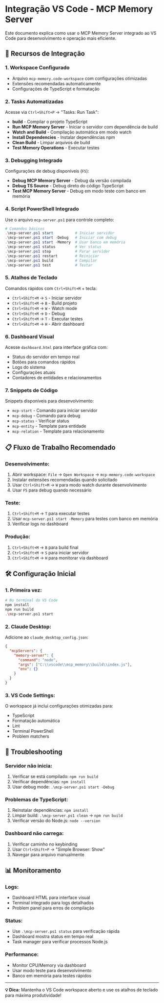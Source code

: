 # Integração VS Code - MCP Memory Server

Este documento explica como usar o MCP Memory Server integrado ao VS Code para desenvolvimento e operação mais eficiente.

## 🚀 Recursos de Integração

### 1. **Workspace Configurado**

- Arquivo `mcp-memory.code-workspace` com configurações otimizadas
- Extensões recomendadas automaticamente
- Configurações de TypeScript e formatação

### 2. **Tasks Automatizadas**

Acesse via `Ctrl+Shift+P` → "Tasks: Run Task":

- **build** - Compilar o projeto TypeScript
- **Run MCP Memory Server** - Iniciar o servidor com dependência de build
- **Watch and Build** - Compilação automática em modo watch
- **Install Dependencies** - Instalar dependências npm
- **Clean Build** - Limpar arquivos de build
- **Test Memory Operations** - Executar testes

### 3. **Debugging Integrado**

Configurações de debug disponíveis (`F5`):

- **Debug MCP Memory Server** - Debug da versão compilada
- **Debug TS Source** - Debug direto do código TypeScript
- **Test MCP Memory Server** - Debug em modo teste com banco em memória

### 4. **Script PowerShell Integrado**

Use o arquivo `mcp-server.ps1` para controle completo:

```powershell
# Comandos básicos
.\mcp-server.ps1 start          # Iniciar servidor
.\mcp-server.ps1 start -Debug   # Iniciar com debug
.\mcp-server.ps1 start -Memory  # Usar banco em memória
.\mcp-server.ps1 status         # Ver status
.\mcp-server.ps1 stop           # Parar servidor
.\mcp-server.ps1 restart        # Reiniciar
.\mcp-server.ps1 build          # Compilar
.\mcp-server.ps1 test           # Testar
```

### 5. **Atalhos de Teclado**

Comandos rápidos com `Ctrl+Shift+M` + tecla:

- `Ctrl+Shift+M` → `S` - Iniciar servidor
- `Ctrl+Shift+M` → `B` - Build projeto
- `Ctrl+Shift+M` → `W` - Watch mode
- `Ctrl+Shift+M` → `D` - Debug
- `Ctrl+Shift+M` → `T` - Executar testes
- `Ctrl+Shift+M` → `H` - Abrir dashboard

### 6. **Dashboard Visual**

Acesse `dashboard.html` para interface gráfica com:

- Status do servidor em tempo real
- Botões para comandos rápidos
- Logs do sistema
- Configurações atuais
- Contadores de entidades e relacionamentos

### 7. **Snippets de Código**

Snippets disponíveis para desenvolvimento:

- `mcp-start` - Comando para iniciar servidor
- `mcp-debug` - Comando para debug
- `mcp-status` - Verificar status
- `mcp-entity` - Template para entidade
- `mcp-relation` - Template para relacionamento

## 📋 Fluxo de Trabalho Recomendado

### Desenvolvimento:

1. Abrir workspace: `File` → `Open Workspace` → `mcp-memory.code-workspace`
2. Instalar extensões recomendadas quando solicitado
3. Usar `Ctrl+Shift+M` → `W` para modo watch durante desenvolvimento
4. Usar `F5` para debug quando necessário

### Teste:

1. `Ctrl+Shift+M` → `T` para executar testes
2. Usar `mcp-server.ps1 start -Memory` para testes com banco em memória
3. Verificar logs no dashboard

### Produção:

1. `Ctrl+Shift+M` → `B` para build final
2. `Ctrl+Shift+M` → `S` para iniciar servidor
3. `Ctrl+Shift+M` → `H` para monitorar via dashboard

## 🛠️ Configuração Inicial

### 1. Primeira vez:

```bash
# No terminal do VS Code
npm install
npm run build
.\mcp-server.ps1 start
```

### 2. Claude Desktop:

Adicione ao `claude_desktop_config.json`:

```json
{
  "mcpServers": {
    "memory-server": {
      "command": "node",
      "args": ["C:\\vscode\\mcp_memory\\build\\index.js"],
      "env": {}
    }
  }
}
```

### 3. VS Code Settings:

O workspace já inclui configurações otimizadas para:

- TypeScript
- Formatação automática
- Lint
- Terminal PowerShell
- Problem matchers

## 🔧 Troubleshooting

### Servidor não inicia:

1. Verificar se está compilado: `npm run build`
2. Verificar dependências: `npm install`
3. Usar debug mode: `.\mcp-server.ps1 start -Debug`

### Problemas de TypeScript:

1. Reinstalar dependências: `npm install`
2. Limpar build: `.\mcp-server.ps1 clean` → `npm run build`
3. Verificar versão do Node.js: `node --version`

### Dashboard não carrega:

1. Verificar caminho no keybinding
2. Usar `Ctrl+Shift+P` → "Simple Browser: Show"
3. Navegar para arquivo manualmente

## 📊 Monitoramento

### Logs:

- Dashboard HTML para interface visual
- Terminal integrado para logs detalhados
- Problem panel para erros de compilação

### Status:

- Use `.\mcp-server.ps1 status` para verificação rápida
- Dashboard mostra status em tempo real
- Task manager para verificar processos Node.js

### Performance:

- Monitor CPU/Memory via dashboard
- Usar modo teste para desenvolvimento
- Banco em memória para testes rápidos

---

**💡 Dica:** Mantenha o VS Code workspace aberto e use os atalhos de teclado para máxima produtividade!
